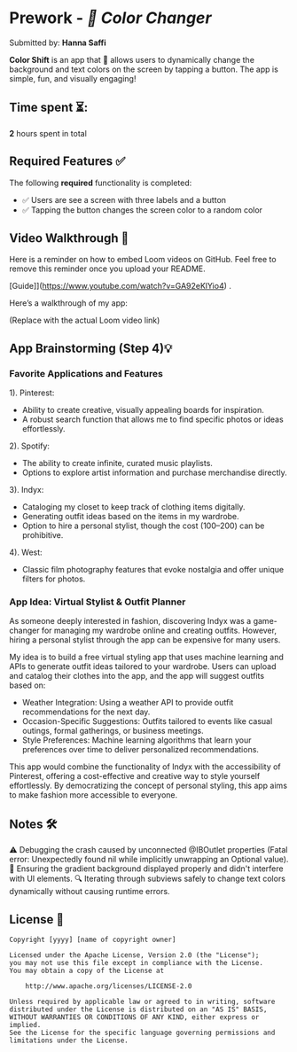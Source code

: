 # Prework - *🎨 Color Changer*

Submitted by: **Hanna Saffi**

**Color Shift** is an app that 🌈 allows users to dynamically change the background and text colors on the screen by tapping a button. The app is simple, fun, and visually engaging!

## Time spent ⏳: 

**2** hours spent in total

## Required Features ✅

The following **required** functionality is completed:

- ✅ Users are see a screen with three labels and a button
- ✅ Tapping the button changes the screen color to a random color
 
## Video Walkthrough 🎥

Here is a reminder on how to embed Loom videos on GitHub. Feel free to remove this reminder once you upload your README. 

[Guide]](https://www.youtube.com/watch?v=GA92eKlYio4) .

Here’s a walkthrough of my app:


(Replace with the actual Loom video link)

## App Brainstorming (Step 4)💡

### Favorite Applications and Features
1). Pinterest:
   - Ability to create creative, visually appealing boards for inspiration.
   - A robust search function that allows me to find specific photos or ideas effortlessly.
     
2). Spotify:
   - The ability to create infinite, curated music playlists.
   - Options to explore artist information and purchase merchandise directly.
     
3). Indyx:
   - Cataloging my closet to keep track of clothing items digitally.
   - Generating outfit ideas based on the items in my wardrobe.
   - Option to hire a personal stylist, though the cost ($100–$200) can be prohibitive.
     
4). West:
   - Classic film photography features that evoke nostalgia and offer unique filters for photos.
     
### App Idea: Virtual Stylist & Outfit Planner
As someone deeply interested in fashion, discovering Indyx was a game-changer for managing my wardrobe online and creating outfits. However, hiring a personal stylist through the app can be expensive for many users.

My idea is to build a free virtual styling app that uses machine learning and APIs to generate outfit ideas tailored to your wardrobe. Users can upload and catalog their clothes into the app, and the app will suggest outfits based on:

 - Weather Integration: Using a weather API to provide outfit recommendations for the next day.
 - Occasion-Specific Suggestions: Outfits tailored to events like casual outings, formal gatherings, or business meetings. 
 - Style Preferences: Machine learning algorithms that learn your preferences over time to deliver personalized recommendations.
  
This app would combine the functionality of Indyx with the accessibility of Pinterest, offering a cost-effective and creative way to style yourself effortlessly. By democratizing the concept of personal styling, this app aims to make fashion more accessible to everyone.

## Notes 🛠️

⚠️ Debugging the crash caused by unconnected @IBOutlet properties (Fatal error: Unexpectedly found nil while implicitly unwrapping an Optional value).
🎨 Ensuring the gradient background displayed properly and didn't interfere with UI elements.
🔍 Iterating through subviews safely to change text colors dynamically without causing runtime errors.

## License 📜

    Copyright [yyyy] [name of copyright owner]

    Licensed under the Apache License, Version 2.0 (the "License");
    you may not use this file except in compliance with the License.
    You may obtain a copy of the License at

        http://www.apache.org/licenses/LICENSE-2.0

    Unless required by applicable law or agreed to in writing, software
    distributed under the License is distributed on an "AS IS" BASIS,
    WITHOUT WARRANTIES OR CONDITIONS OF ANY KIND, either express or implied.
    See the License for the specific language governing permissions and
    limitations under the License.
